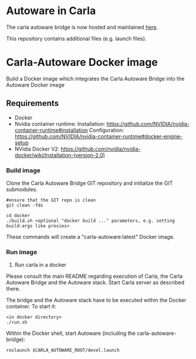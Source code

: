 # Autoware in Carla

The carla autoware bridge is now hosted and maintained [here](https://gitlab.com/autowarefoundation/autoware.ai/simulation/-/tree/master/carla_simulator_bridge).

This repository contains additional files (e.g. launch files).

# Carla-Autoware Docker image
Build a Docker image which integrates the Carla Autoware Bridge into the Autoware Docker image

## Requirements

- Docker 
- Nvidia container runtime:
Installation: https://github.com/NVIDIA/nvidia-container-runtime#installation
Configuration: https://github.com/NVIDIA/nvidia-container-runtime#docker-engine-setup
- NVidia Docker V2: https://github.com/nvidia/nvidia-docker/wiki/Installation-(version-2.0)

### Build image
Clone the Carla Autoware Bridge GIT repository and initialize the GIT submodules.

    #ensure that the GIT repo is clean
    git clean -fdx

    cd docker
    ./build.sh <optional "docker build ..." parameters, e.g. setting build-args like proxies>

These commands will create a "carla-autoware:latest" Docker image.

### Run image

1. Run carla in a docker

Please consult the main README regarding execution of Carla, the Carla Autoware Bridge and the
Autoware stack.
Start Carla server as described there.
 
The bridge and the Autoware stack have to be executed within the Docker container. To start it:

    <in docker directory>
    ./run.sh

Within the Docker shell, start Autoware (including the carla-autoware-bridge):

    roslaunch $CARLA_AUTOWARE_ROOT/devel.launch

